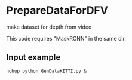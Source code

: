 # PrepareDataForDFV
make dataset for depth from video

This code requires "MaskRCNN" in the same dir.

## Input example

```script
nohup python GenDataKITTI.py &
```

